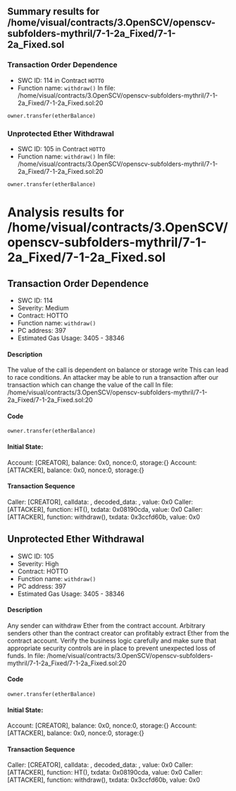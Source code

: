 ## Summary results for /home/visual/contracts/3.OpenSCV/openscv-subfolders-mythril/7-1-2a_Fixed/7-1-2a_Fixed.sol
### Transaction Order Dependence
- SWC ID: 114 in Contract `HOTTO`
- Function name: `withdraw()`
In file: /home/visual/contracts/3.OpenSCV/openscv-subfolders-mythril/7-1-2a_Fixed/7-1-2a_Fixed.sol:20
```
owner.transfer(etherBalance)
```
### Unprotected Ether Withdrawal
- SWC ID: 105 in Contract `HOTTO`
- Function name: `withdraw()`
In file: /home/visual/contracts/3.OpenSCV/openscv-subfolders-mythril/7-1-2a_Fixed/7-1-2a_Fixed.sol:20
```
owner.transfer(etherBalance)
```
# Analysis results for /home/visual/contracts/3.OpenSCV/openscv-subfolders-mythril/7-1-2a_Fixed/7-1-2a_Fixed.sol

## Transaction Order Dependence
- SWC ID: 114
- Severity: Medium
- Contract: HOTTO
- Function name: `withdraw()`
- PC address: 397
- Estimated Gas Usage: 3405 - 38346

#### Description

The value of the call is dependent on balance or storage write
This can lead to race conditions. An attacker may be able to run a transaction after our transaction which can change the value of the call
In file: /home/visual/contracts/3.OpenSCV/openscv-subfolders-mythril/7-1-2a_Fixed/7-1-2a_Fixed.sol:20

#### Code

```
owner.transfer(etherBalance)
```

#### Initial State:

Account: [CREATOR], balance: 0x0, nonce:0, storage:{}
Account: [ATTACKER], balance: 0x0, nonce:0, storage:{}

#### Transaction Sequence

Caller: [CREATOR], calldata: , decoded_data: , value: 0x0
Caller: [ATTACKER], function: HT(), txdata: 0x08190cda, value: 0x0
Caller: [ATTACKER], function: withdraw(), txdata: 0x3ccfd60b, value: 0x0


## Unprotected Ether Withdrawal
- SWC ID: 105
- Severity: High
- Contract: HOTTO
- Function name: `withdraw()`
- PC address: 397
- Estimated Gas Usage: 3405 - 38346

#### Description

Any sender can withdraw Ether from the contract account.
Arbitrary senders other than the contract creator can profitably extract Ether from the contract account. Verify the business logic carefully and make sure that appropriate security controls are in place to prevent unexpected loss of funds.
In file: /home/visual/contracts/3.OpenSCV/openscv-subfolders-mythril/7-1-2a_Fixed/7-1-2a_Fixed.sol:20

#### Code

```
owner.transfer(etherBalance)
```

#### Initial State:

Account: [CREATOR], balance: 0x0, nonce:0, storage:{}
Account: [ATTACKER], balance: 0x0, nonce:0, storage:{}

#### Transaction Sequence

Caller: [CREATOR], calldata: , decoded_data: , value: 0x0
Caller: [ATTACKER], function: HT(), txdata: 0x08190cda, value: 0x0
Caller: [ATTACKER], function: withdraw(), txdata: 0x3ccfd60b, value: 0x0


